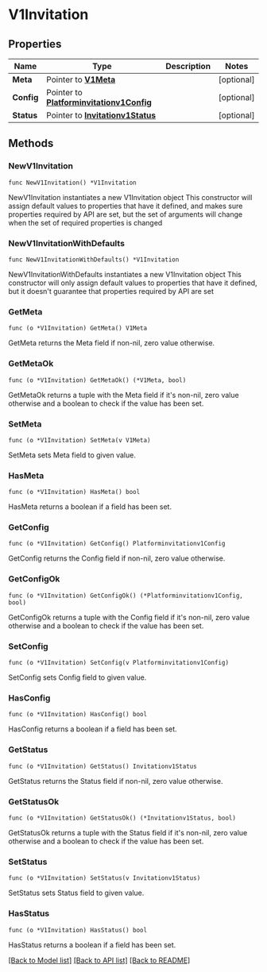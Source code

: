 # V1Invitation

## Properties

Name | Type | Description | Notes
------------ | ------------- | ------------- | -------------
**Meta** | Pointer to [**V1Meta**](V1Meta.md) |  | [optional] 
**Config** | Pointer to [**Platforminvitationv1Config**](Platforminvitationv1Config.md) |  | [optional] 
**Status** | Pointer to [**Invitationv1Status**](Invitationv1Status.md) |  | [optional] 

## Methods

### NewV1Invitation

`func NewV1Invitation() *V1Invitation`

NewV1Invitation instantiates a new V1Invitation object
This constructor will assign default values to properties that have it defined,
and makes sure properties required by API are set, but the set of arguments
will change when the set of required properties is changed

### NewV1InvitationWithDefaults

`func NewV1InvitationWithDefaults() *V1Invitation`

NewV1InvitationWithDefaults instantiates a new V1Invitation object
This constructor will only assign default values to properties that have it defined,
but it doesn't guarantee that properties required by API are set

### GetMeta

`func (o *V1Invitation) GetMeta() V1Meta`

GetMeta returns the Meta field if non-nil, zero value otherwise.

### GetMetaOk

`func (o *V1Invitation) GetMetaOk() (*V1Meta, bool)`

GetMetaOk returns a tuple with the Meta field if it's non-nil, zero value otherwise
and a boolean to check if the value has been set.

### SetMeta

`func (o *V1Invitation) SetMeta(v V1Meta)`

SetMeta sets Meta field to given value.

### HasMeta

`func (o *V1Invitation) HasMeta() bool`

HasMeta returns a boolean if a field has been set.

### GetConfig

`func (o *V1Invitation) GetConfig() Platforminvitationv1Config`

GetConfig returns the Config field if non-nil, zero value otherwise.

### GetConfigOk

`func (o *V1Invitation) GetConfigOk() (*Platforminvitationv1Config, bool)`

GetConfigOk returns a tuple with the Config field if it's non-nil, zero value otherwise
and a boolean to check if the value has been set.

### SetConfig

`func (o *V1Invitation) SetConfig(v Platforminvitationv1Config)`

SetConfig sets Config field to given value.

### HasConfig

`func (o *V1Invitation) HasConfig() bool`

HasConfig returns a boolean if a field has been set.

### GetStatus

`func (o *V1Invitation) GetStatus() Invitationv1Status`

GetStatus returns the Status field if non-nil, zero value otherwise.

### GetStatusOk

`func (o *V1Invitation) GetStatusOk() (*Invitationv1Status, bool)`

GetStatusOk returns a tuple with the Status field if it's non-nil, zero value otherwise
and a boolean to check if the value has been set.

### SetStatus

`func (o *V1Invitation) SetStatus(v Invitationv1Status)`

SetStatus sets Status field to given value.

### HasStatus

`func (o *V1Invitation) HasStatus() bool`

HasStatus returns a boolean if a field has been set.


[[Back to Model list]](../README.md#documentation-for-models) [[Back to API list]](../README.md#documentation-for-api-endpoints) [[Back to README]](../README.md)


